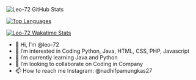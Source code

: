 ![Leo-72 GitHub Stats](https://github-readme-stats.vercel.app/api?username=leo-72&show_icons=true&theme=dracula)

[![Top Languages](https://github-readme-stats.vercel.app/api/top-langs/?username=leo-72&layout=compact)](https://github.com/anuraghazra/github-readme-stats)

[![Leo-72 Wakatime Stats](https://github-readme-stats.vercel.app/api/wakatime?username=willianrod)](https://github.com/anuraghazra/github-readme-stats)


- 👋 Hi, I’m @leo-72
- 👀 I’m interested in Coding Python, Java, HTML, CSS, PHP, Javascript
- 🌱 I’m currently learning Java and Python
- 💞️ I’m looking to collaborate on Coding in Company
- 📫 How to reach me Instagram: @nadhifpamungkas27
